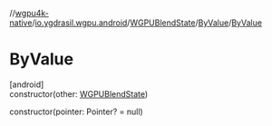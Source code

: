 //[wgpu4k-native](../../../../index.md)/[io.ygdrasil.wgpu.android](../../index.md)/[WGPUBlendState](../index.md)/[ByValue](index.md)/[ByValue](-by-value.md)

# ByValue

[android]\
constructor(other: [WGPUBlendState](../index.md))

constructor(pointer: Pointer? = null)